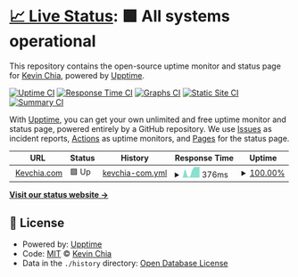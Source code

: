# [📈 Live Status](https://status.kevchia.com): <!--live status--> **🟩 All systems operational**

This repository contains the open-source uptime monitor and status page for [Kevin Chia](https://kevchia.com), powered by [Upptime](https://github.com/upptime/upptime).

[![Uptime CI](https://github.com/kevchia/status.kevchia.com/workflows/Uptime%20CI/badge.svg)](https://github.com/kevchia/status.kevchia.com/actions?query=workflow%3A%22Uptime+CI%22)
[![Response Time CI](https://github.com/kevchia/status.kevchia.com/workflows/Response%20Time%20CI/badge.svg)](https://github.com/kevchia/status.kevchia.com/actions?query=workflow%3A%22Response+Time+CI%22)
[![Graphs CI](https://github.com/kevchia/status.kevchia.com/workflows/Graphs%20CI/badge.svg)](https://github.com/kevchia/status.kevchia.com/actions?query=workflow%3A%22Graphs+CI%22)
[![Static Site CI](https://github.com/kevchia/status.kevchia.com/workflows/Static%20Site%20CI/badge.svg)](https://github.com/kevchia/status.kevchia.com/actions?query=workflow%3A%22Static+Site+CI%22)
[![Summary CI](https://github.com/kevchia/status.kevchia.com/workflows/Summary%20CI/badge.svg)](https://github.com/kevchia/status.kevchia.com/actions?query=workflow%3A%22Summary+CI%22)

With [Upptime](https://upptime.js.org), you can get your own unlimited and free uptime monitor and status page, powered entirely by a GitHub repository. We use [Issues](https://github.com/kevchia/status.kevchia.com/issues) as incident reports, [Actions](https://github.com/kevchia/status.kevchia.com/actions) as uptime monitors, and [Pages](https://status.kevchia.com) for the status page.

<!--start: status pages-->
<!-- This summary is generated by Upptime (https://github.com/upptime/upptime) -->
<!-- Do not edit this manually, your changes will be overwritten -->
<!-- prettier-ignore -->
| URL | Status | History | Response Time | Uptime |
| --- | ------ | ------- | ------------- | ------ |
| <img alt="" src="https://kevchia.com/images/favicon.ico" height="13"> [Kevchia.com](https://kevchia.com/robots.txt) | 🟩 Up | [kevchia-com.yml](https://github.com/Kevchia/status.kevchia.com/commits/HEAD/history/kevchia-com.yml) | <details><summary><img alt="Response time graph" src="./graphs/kevchia-com/response-time-week.png" height="20"> 376ms</summary><br><a href="https://status.kevchia.com/history/kevchia-com"><img alt="Response time 285" src="https://img.shields.io/endpoint?url=https%3A%2F%2Fraw.githubusercontent.com%2FKevchia%2Fstatus.kevchia.com%2FHEAD%2Fapi%2Fkevchia-com%2Fresponse-time.json"></a><br><a href="https://status.kevchia.com/history/kevchia-com"><img alt="24-hour response time 428" src="https://img.shields.io/endpoint?url=https%3A%2F%2Fraw.githubusercontent.com%2FKevchia%2Fstatus.kevchia.com%2FHEAD%2Fapi%2Fkevchia-com%2Fresponse-time-day.json"></a><br><a href="https://status.kevchia.com/history/kevchia-com"><img alt="7-day response time 376" src="https://img.shields.io/endpoint?url=https%3A%2F%2Fraw.githubusercontent.com%2FKevchia%2Fstatus.kevchia.com%2FHEAD%2Fapi%2Fkevchia-com%2Fresponse-time-week.json"></a><br><a href="https://status.kevchia.com/history/kevchia-com"><img alt="30-day response time 232" src="https://img.shields.io/endpoint?url=https%3A%2F%2Fraw.githubusercontent.com%2FKevchia%2Fstatus.kevchia.com%2FHEAD%2Fapi%2Fkevchia-com%2Fresponse-time-month.json"></a><br><a href="https://status.kevchia.com/history/kevchia-com"><img alt="1-year response time 285" src="https://img.shields.io/endpoint?url=https%3A%2F%2Fraw.githubusercontent.com%2FKevchia%2Fstatus.kevchia.com%2FHEAD%2Fapi%2Fkevchia-com%2Fresponse-time-year.json"></a></details> | <details><summary><a href="https://status.kevchia.com/history/kevchia-com">100.00%</a></summary><a href="https://status.kevchia.com/history/kevchia-com"><img alt="All-time uptime 100.00%" src="https://img.shields.io/endpoint?url=https%3A%2F%2Fraw.githubusercontent.com%2FKevchia%2Fstatus.kevchia.com%2FHEAD%2Fapi%2Fkevchia-com%2Fuptime.json"></a><br><a href="https://status.kevchia.com/history/kevchia-com"><img alt="24-hour uptime 100.00%" src="https://img.shields.io/endpoint?url=https%3A%2F%2Fraw.githubusercontent.com%2FKevchia%2Fstatus.kevchia.com%2FHEAD%2Fapi%2Fkevchia-com%2Fuptime-day.json"></a><br><a href="https://status.kevchia.com/history/kevchia-com"><img alt="7-day uptime 100.00%" src="https://img.shields.io/endpoint?url=https%3A%2F%2Fraw.githubusercontent.com%2FKevchia%2Fstatus.kevchia.com%2FHEAD%2Fapi%2Fkevchia-com%2Fuptime-week.json"></a><br><a href="https://status.kevchia.com/history/kevchia-com"><img alt="30-day uptime 100.00%" src="https://img.shields.io/endpoint?url=https%3A%2F%2Fraw.githubusercontent.com%2FKevchia%2Fstatus.kevchia.com%2FHEAD%2Fapi%2Fkevchia-com%2Fuptime-month.json"></a><br><a href="https://status.kevchia.com/history/kevchia-com"><img alt="1-year uptime 100.00%" src="https://img.shields.io/endpoint?url=https%3A%2F%2Fraw.githubusercontent.com%2FKevchia%2Fstatus.kevchia.com%2FHEAD%2Fapi%2Fkevchia-com%2Fuptime-year.json"></a></details>

<!--end: status pages-->

[**Visit our status website →**](https://status.kevchia.com)

## 📄 License

- Powered by: [Upptime](https://github.com/upptime/upptime)
- Code: [MIT](./LICENSE) © [Kevin Chia](https://kevchia.com)
- Data in the `./history` directory: [Open Database License](https://opendatacommons.org/licenses/odbl/1-0/)
